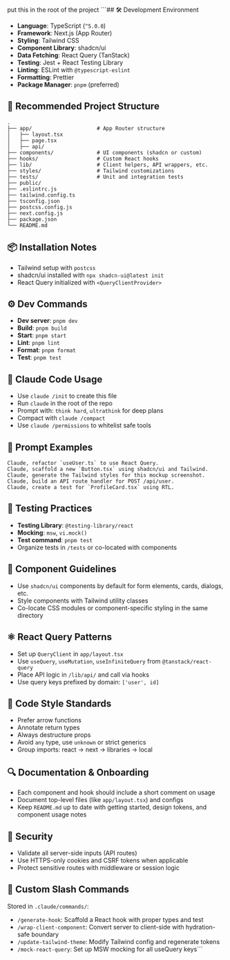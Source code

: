 put this in the root of the project ```## 🛠️ Development Environment

- **Language**: TypeScript (`^5.0.0`)
- **Framework**: Next.js (App Router)
- **Styling**: Tailwind CSS
- **Component Library**: shadcn/ui
- **Data Fetching**: React Query (TanStack)
- **Testing**: Jest + React Testing Library
- **Linting**: ESLint with `@typescript-eslint`
- **Formatting**: Prettier
- **Package Manager**: `pnpm` (preferred)

## 📂 Recommended Project Structure

```warp-runnable-command
.
├── app/                     # App Router structure
│   ├── layout.tsx
│   ├── page.tsx
│   ├── api/
├── components/              # UI components (shadcn or custom)
├── hooks/                   # Custom React hooks
├── lib/                     # Client helpers, API wrappers, etc.
├── styles/                  # Tailwind customizations
├── tests/                   # Unit and integration tests
├── public/
├── .eslintrc.js
├── tailwind.config.ts
├── tsconfig.json
├── postcss.config.js
├── next.config.js
├── package.json
└── README.md
```

## 📦 Installation Notes

- Tailwind setup with `postcss`
- shadcn/ui installed with `npx shadcn-ui@latest init`
- React Query initialized with `<QueryClientProvider>`

## ⚙️ Dev Commands

- **Dev server**: `pnpm dev`
- **Build**: `pnpm build`
- **Start**: `pnpm start`
- **Lint**: `pnpm lint`
- **Format**: `pnpm format`
- **Test**: `pnpm test`

## 🧠 Claude Code Usage

- Use `claude /init` to create this file
- Run `claude` in the root of the repo
- Prompt with: `think hard`, `ultrathink` for deep plans
- Compact with `claude /compact`
- Use `claude /permissions` to whitelist safe tools

## 📌 Prompt Examples

```warp-runnable-command
Claude, refactor `useUser.ts` to use React Query.
Claude, scaffold a new `Button.tsx` using shadcn/ui and Tailwind.
Claude, generate the Tailwind styles for this mockup screenshot.
Claude, build an API route handler for POST /api/user.
Claude, create a test for `ProfileCard.tsx` using RTL.
```

## 🧪 Testing Practices

- **Testing Library**: `@testing-library/react`
- **Mocking**: `msw`, `vi.mock()`
- **Test command**: `pnpm test`
- Organize tests in `/tests` or co-located with components

## 🧱 Component Guidelines

- Use `shadcn/ui` components by default for form elements, cards, dialogs, etc.
- Style components with Tailwind utility classes
- Co-locate CSS modules or component-specific styling in the same directory

## ⚛️ React Query Patterns

- Set up `QueryClient` in `app/layout.tsx`
- Use `useQuery`, `useMutation`, `useInfiniteQuery` from `@tanstack/react-query`
- Place API logic in `/lib/api/` and call via hooks
- Use query keys prefixed by domain: `['user', id]`

## 📝 Code Style Standards

- Prefer arrow functions
- Annotate return types
- Always destructure props
- Avoid `any` type, use `unknown` or strict generics
- Group imports: react → next → libraries → local

## 🔍 Documentation & Onboarding

- Each component and hook should include a short comment on usage
- Document top-level files (like `app/layout.tsx`) and configs
- Keep `README.md` up to date with getting started, design tokens, and component usage notes

## 🔐 Security

- Validate all server-side inputs (API routes)
- Use HTTPS-only cookies and CSRF tokens when applicable
- Protect sensitive routes with middleware or session logic

## 🧩 Custom Slash Commands

Stored in `.claude/commands/`:

- `/generate-hook`: Scaffold a React hook with proper types and test
- `/wrap-client-component`: Convert server to client-side with hydration-safe boundary
- `/update-tailwind-theme`: Modify Tailwind config and regenerate tokens
- `/mock-react-query`: Set up MSW mocking for all useQuery keys```